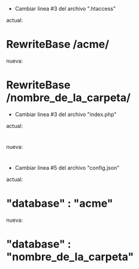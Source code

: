 - Cambiar linea #3 del archivo ".htaccess"

actual:
# RewriteBase /acme/
nueva:
# RewriteBase /nombre_de_la_carpeta/

- Cambiar linea #3 del archivo "index.php"

actual:
# <?php $name = 'acme'; ?>
nueva:
# <?php $name = 'nombre_de_la_carpeta'; ?>

- Cambiar linea #5 del archivo "config.json"

actual:
# "database" : "acme"
nueva:
# "database" : "nombre_de_la_carpeta"